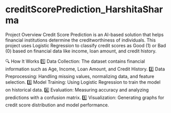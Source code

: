 # creditScorePrediction_HarshitaSharma
  Project Overview
Credit Score Prediction is an AI-based solution that helps financial institutions determine the creditworthiness of individuals. This project uses Logistic Regression to classify credit scores as Good (1) or Bad (0) based on financial data like income, loan amount, and credit history.

🔍 How It Works
1️⃣ Data Collection: The dataset contains financial information such as Age, Income, Loan Amount, and Credit History.
2️⃣ Data Preprocessing: Handling missing values, normalizing data, and feature selection.
3️⃣ Model Training: Using Logistic Regression to train the model on historical data.
4️⃣ Evaluation: Measuring accuracy and analyzing predictions with a confusion matrix.
5️⃣ Visualization: Generating graphs for credit score distribution and model performance.
